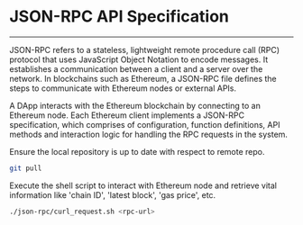 # JSON-RPC API Specification

---

JSON-RPC refers to a stateless, lightweight remote procedure call (RPC) protocol that uses JavaScript Object Notation to encode messages. It establishes
a communication between a client and a server over the network. In blockchains such as Ethereum, a JSON-RPC file defines the steps to communicate with
Ethereum nodes or external APIs.

A DApp interacts with the Ethereum blockchain by connecting to an Ethereum node. Each Ethereum client implements a JSON-RPC specification, which comprises of configuration, function definitions, API methods and interaction logic for handling the RPC requests in the system.

Ensure the local repository is up to date with respect to remote repo.

```sh
git pull
```

Execute the shell script to interact with Ethereum node and retrieve vital information like 'chain ID', 'latest block', 'gas price', etc.

```sh
./json-rpc/curl_request.sh <rpc-url>
```
